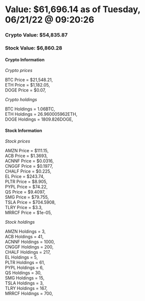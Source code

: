 # Value: $61,696.14 as of Tuesday, 06/21/22 @ 09:20:26 

### Crypto Value: $54,835.87

### Stock Value: $6,860.28

#### Crypto Information 
*Crypto prices* 

BTC Price = $21,548.21,  
ETH Price = $1,182.05,  
DOGE Price = $0.07,  


*Crypto holdings* 

BTC Holdings = 1.06BTC,  
ETH Holdings = 26.960005962ETH,  
DOGE Holdings = 1809.826DOGE,  


#### Stock Information 

*Stock prices* 

AMZN Price = $111.15,  
ACB Price = $1.3693,  
ACNNF Price = $0.0316,  
CNGGF Price = $0.1977,  
CHALF Price = $0.225,  
EL Price = $243.74,  
PLTR Price = $8.905,  
PYPL Price = $74.22,  
QS Price = $9.4097,  
SMG Price = $79.755,  
TSLA Price = $704.5908,  
TLRY Price = $3.3,  
MRRCF Price = $1e-05,  


*Stock holdings* 

AMZN Holdings = 3,  
ACB Holdings = 41,  
ACNNF Holdings = 1000,  
CNGGF Holdings = 200,  
CHALF Holdings = 217,  
EL Holdings = 5,  
PLTR Holdings = 61,  
PYPL Holdings = 6,  
QS Holdings = 30,  
SMG Holdings = 15,  
TSLA Holdings = 3,  
TLRY Holdings = 167,  
MRRCF Holdings = 700,  


